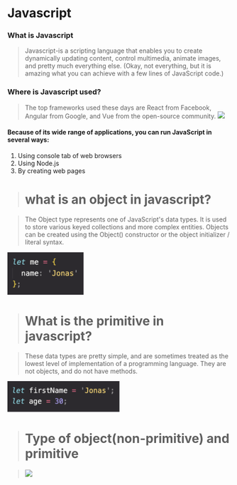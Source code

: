 # Javascript
### What is Javascript
> Javascript-is a scripting language that enables you to create dynamically updating content, control multimedia, animate images, and pretty much everything else. (Okay, not everything, but it is amazing what you can achieve with a few lines of JavaScript code.)
### Where is Javascript used?
> The top frameworks used these days are React from Facebook, Angular from Google, and Vue from the open-source community.
![](https://res.cloudinary.com/practicaldev/image/fetch/s--Jp5LnUnM--/c_limit%2Cf_auto%2Cfl_progressive%2Cq_auto%2Cw_880/https://dev-to-uploads.s3.amazonaws.com/uploads/articles/3d7w6eebioa2uh0zg2ts.jpg)

#### **Because of its wide range of applications, you can run JavaScript in several ways:**

1. Using console tab of web browsers
2. Using Node.js
3. By creating web pages

> # what is an object in javascript?

>The Object type represents one of JavaScript's data types. It is used to store various keyed collections and more complex entities. Objects can be created using the Object() constructor or the object initializer / literal syntax.

![](/images/Screenshot_3.png)

> # What is the primitive in javascript?

>These data types are pretty simple, and are sometimes treated as the lowest level of implementation of a programming language. They are not objects, and do not have methods.

![](/images/Screenshot_4.png)

> # Type of object(non-primitive) and primitive

>![](https://yandex.ru/images/search?from=tabbar&text=type%20of%20object%20in%20js&pos=7&img_url=http%3A%2F%2Fusemynotes.com%2Fwp-content%2Fuploads%2F2021%2F04%2FTypes-of-data-types-in-JS.jpg&rpt=simage&lr=10318)